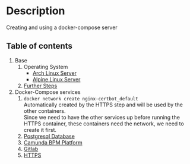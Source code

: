 # Description

Creating and using a docker-compose server

## Table of contents

1. Base
    1. Operating System
        - [Arch Linux Server](base/operating-system/linux/arch/README.md)
        - [Alpine Linux Server](base/operating-system/linux/alpine/README.md)
    1. [Further Steps](base/further-steps/README.md)
1. Docker-Compose services
    1. `docker network create nginx-certbot_default`  
       Automatically created by the HTTPS step and will be used by the other containers.  
       Since we need to have the other services up before running the HTTPS container, these containers need the
       network, we need to create it first.
    1. [Postgresql Database](docker-container/services/db-postgresql/README.md)
    1. [Camunda BPM Platform](docker-container/services/camunda-bpm-platform/README.md)
    1. [Gitlab](docker-container/services/gitlab/README.md)
    1. [HTTPS](docker-container/services/https/README.md)
